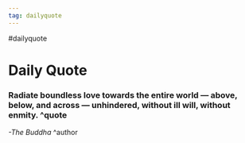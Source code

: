 ```yaml
---
tag: dailyquote
---
```


#dailyquote

# Daily Quote

### Radiate boundless love towards the entire world — above, below, and across — unhindered, without ill will, without enmity. ^quote
*-The Buddha* ^author
